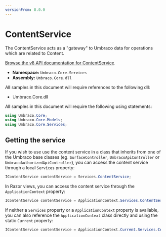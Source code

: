 ```yaml
---
versionFrom: 8.0.0
---
```


# ContentService

The ContentService acts as a "gateway" to Umbraco data for operations which are related to Content.

[Browse the v8 API documentation for ContentService](https://our.umbraco.com/apidocs/v8/csharp/api/Umbraco.Core.Services.IContentService.html).

 * **Namespace:** `Umbraco.Core.Services`
 * **Assembly:** `Umbraco.Core.dll`

All samples in this document will require references to the following dll:

* Umbraco.Core.dll

All samples in this document will require the following using statements:

```csharp
using Umbraco.Core;
using Umbraco.Core.Models;
using Umbraco.Core.Services;
```

## Getting the service

If you wish to use use the content service in a class that inherits from one of the Umbraco base classes (eg. `SurfaceController`, `UmbracoApiController` or `UmbracoAuthorizedApiController`), you can access the content service through a local `Services` property:

```csharp
IContentService contentService = Services.ContentService;
```

In Razor views, you can access the content service through the `ApplicationContext` property:

```csharp
IContentService contentService = ApplicationContext.Services.ContentService;
```

If neither a `Services` property or a `ApplicationContext` property is available, you can also reference the `ApplicationContext` class directly and using the static `Current` property:

```csharp
IContentService contentService = ApplicationContext.Current.Services.ContentService;
```
